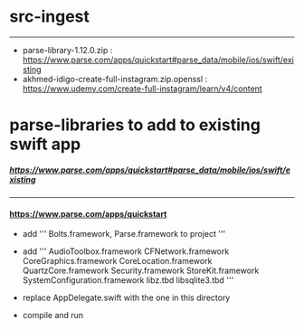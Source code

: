 # src-ingest
-----------

- parse-library-1.12.0.zip : https://www.parse.com/apps/quickstart#parse_data/mobile/ios/swift/existing
- akhmed-idigo-create-full-instagram.zip.openssl : https://www.udemy.com/create-full-instagram/learn/v4/content

#####
# parse-libraries to add to existing swift app
##### https://www.parse.com/apps/quickstart#parse_data/mobile/ios/swift/existing
---------------
#### https://www.parse.com/apps/quickstart

- add
'''
Bolts.framework, Parse.framework to project
'''

- add
'''
AudioToolbox.framework
CFNetwork.framework
CoreGraphics.framework
CoreLocation.framework
QuartzCore.framework
Security.framework
StoreKit.framework
SystemConfiguration.framework
libz.tbd
libsqlite3.tbd
'''

- replace AppDelegate.swift with the one in this directory

- compile and run
